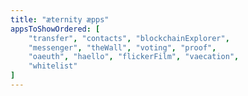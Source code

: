 ```yaml
---
title: "æternity æpps"
appsToShowOrdered: [
    "transfer", "contacts", "blockchainExplorer",
    "messenger", "theWall", "voting", "proof",
    "oaeuth", "haello", "flickerFilm", "vaecation",
    "whitelist"
]
---
```

